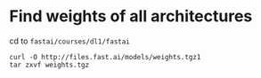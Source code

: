 # Find weights of all architectures
cd to `fastai/courses/dl1/fastai`

```
curl -O http://files.fast.ai/models/weights.tgz1
tar zxvf weights.tgz
```

